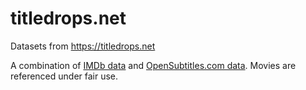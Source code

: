 # titledrops.net
Datasets from https://titledrops.net

A combination of [IMDb data](https://developer.imdb.com/non-commercial-datasets/) and [OpenSubtitles.com data](https://opensubtitles.com).
Movies are referenced under fair use.
